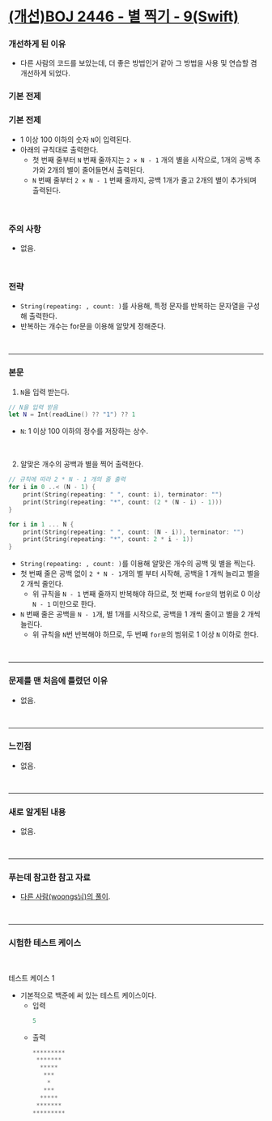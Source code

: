 # [(개선)BOJ 2446 - 별 찍기 - 9(Swift)](https://www.acmicpc.net/problem/2446)

### 개선하게 된 이유<br/>
 - 다른 사람의 코드를 보았는데, 더 좋은 방법인거 같아 그 방법을 사용 및 연습할 겸 개선하게 되었다.<br/>

### 기본 전제<br/>
 ### 기본 전제<br/>
 - 1 이상 100 이하의 숫자 `N`이 입력된다.<br/>
 - 아래의 규칙대로 출력한다.<br/>
    - 첫 번째 줄부터 `N` 번째 줄까지는 `2 × N - 1` 개의 별을 시작으로, 1개의 공백 추가와 2개의 별이 줄어들면서 출력된다.<br/>
    - `N` 번째 줄부터 `2 × N - 1` 번째 줄까지, 공백 1개가 줄고 2개의 별이 추가되며 출력된다.<br/>
<br/>

### 주의 사항<br/>
 - 없음.<br/>
<br/>

### 전략<br/>
 - `String(repeating: , count: )`를 사용해, 특정 문자를 반복하는 문자열을 구성해 출력한다.<br/>
 - 반복하는 개수는 for문을 이용해 알맞게 정해준다.<br/>
<br/>

---
### 본문<br/>

1. `N`을 입력 받는다.<br/>
```Swift
// N을 입력 받음
let N = Int(readLine() ?? "1") ?? 1
```
 - `N`: 1 이상 100 이하의 정수를 저장하는 상수.<br/>
 <br/>
 
2. 알맞은 개수의 공백과 별을 찍어 출력한다.<br/>
```Swift
// 규칙에 따라 2 * N - 1 개의 줄 출력
for i in 0 ..< (N - 1) {
    print(String(repeating: " ", count: i), terminator: "")
    print(String(repeating: "*", count: (2 * (N - i) - 1)))
}

for i in 1 ... N {
    print(String(repeating: " ", count: (N - i)), terminator: "")
    print(String(repeating: "*", count: 2 * i - 1))
}
```
 - `String(repeating: , count: )`를 이용해 알맞은 개수의 공백 및 별을 찍는다.<br/>
 - 첫 번째 줄은 공백 없이 `2 * N - 1`개의 별 부터 시작해, 공백을 1 개씩 늘리고 별을 2 개씩 줄인다.<br/>
    - 위 규칙을 `N - 1` 번째 줄까지 반복해야 하므로, 첫 번째 `for문`의 범위로 0 이상 `N - 1` 미만으로 한다.<br/>
 - `N` 번째 줄은 공백을 `N - 1`개, 별 1개를 시작으로, 공백을 1 개씩 줄이고 별을 2 개씩 늘린다.<br/>
    - 위 규칙을 `N`번 반복해야 하므로, 두 번째 `for문`의 범위로 1 이상 `N` 이하로 한다.
<br/>

---
### 문제를 맨 처음에 틀렸던 이유<br/>
- 없음.<br/>
<br/>

---
### 느낀점<br/>
- 없음.<br/>
<br/>

---
### 새로 알게된 내용<br/>
- 없음.<br/>
<br/>

--- 
### 푸는데 참고한 참고 자료<br/>
- [다른 사람(woongs님)의 풀이](https://www.acmicpc.net/source/11125115).<br/>
<br/>

---
### 시험한 테스트 케이스
<br/>

테스트 케이스 1<br/>
- 기본적으로 백준에 써 있는 테스트 케이스이다.<br/>
    - 입력
        ```Swift
        5
        ```
    - 출력
        ```Swift
        *********
         *******
          *****
           ***
            *
           ***
          *****
         *******
        *********
        ```
<br/>
